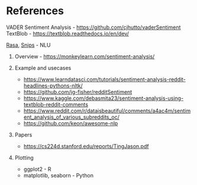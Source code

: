 # References

VADER Sentiment Analysis - <https://github.com/cjhutto/vaderSentiment>  
TextBlob - <https://textblob.readthedocs.io/en/dev/>

[Rasa](https://github.com/RasaHQ/rasa), [Snips](https://github.com/snipsco/snips-nlu) - NLU

1. Overview - <https://monkeylearn.com/sentiment-analysis/>

2. Example and usecases
   * <https://www.learndatasci.com/tutorials/sentiment-analysis-reddit-headlines-pythons-nltk/>
   * <https://github.com/jg-fisher/redditSentiment>
   * <https://www.kaggle.com/debasmita23/sentiment-analysis-using-textblob-reddit-comments>
   * <https://www.reddit.com/r/dataisbeautiful/comments/a4ac4m/sentiment_analysis_of_various_subreddits_oc/>
   * <https://github.com/keon/awesome-nlp>

3. Papers
   * <https://cs224d.stanford.edu/reports/TingJason.pdf>

4. Plotting
   * ggplot2 - R
   * matplotlib, seaborn - Python
